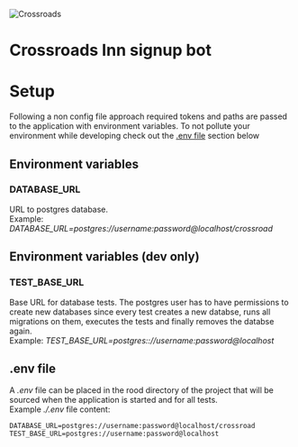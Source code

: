 ![Crossroads](https://cdn.discordapp.com/icons/226398442082140160/03fe915815e9dbb6cdd18fe577fc6dd9.webp)

# Crossroads Inn signup bot

# Setup
Following a non config file approach required tokens and paths are passed to the application with
environment variables. To not pollute your environment while developing check out the [.env
file](#mardown-header-.env-file) section below

## Environment variables
### DATABASE\_URL
URL to postgres database.\
Example: *DATABASE\_URL=postgres://username:password@localhost/crossroad*

## Environment variables (dev only)
### TEST\_BASE\_URL
Base URL for database tests. The postgres user has to have permissions to create new databases since
every test creates a new databse, runs all migrations on them, executes the tests and finally
removes the databse again.\
Example: *TEST\_BASE\_URL=postgres:://username:password@localhost*

## .env file
A *.env* file can be placed in the rood directory of the project that will be sourced when the
application is started and for all tests.\
Example *./.env* file content:
```
DATABASE_URL=postgres://username:password@localhost/crossroad
TEST_BASE_URL=postgres://username:password@localhost
```
